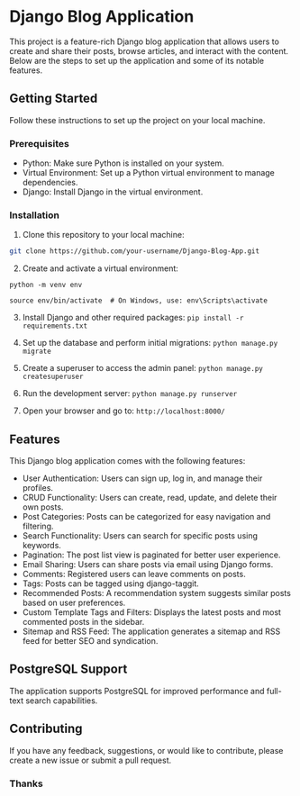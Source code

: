 # Django Blog Application

This project is a feature-rich Django blog application that allows users to create and share their posts, browse articles, and interact with the content. Below are the steps to set up the application and some of its notable features.

## Getting Started

Follow these instructions to set up the project on your local machine.

### Prerequisites

- Python: Make sure Python is installed on your system.
- Virtual Environment: Set up a Python virtual environment to manage dependencies.
- Django: Install Django in the virtual environment.

### Installation

1. Clone this repository to your local machine:

```bash 
git clone https://github.com/your-username/Django-Blog-App.git
```

2.  Create and activate a virtual environment:

``python -m venv env``

``source env/bin/activate  # On Windows, use: env\Scripts\activate``

3. Install Django and other required packages:
``pip install -r requirements.txt``

4.  Set up the database and perform initial migrations:
``python manage.py migrate``

5. Create a superuser to access the admin panel:
``python manage.py createsuperuser``

6. Run the development server:
``python manage.py runserver``

7. Open your browser and go to:
``http://localhost:8000/``

## Features

This Django blog application comes with the following features:

-   User Authentication: Users can sign up, log in, and manage their profiles.
-   CRUD Functionality: Users can create, read, update, and delete their own posts.
-   Post Categories: Posts can be categorized for easy navigation and filtering.
-   Search Functionality: Users can search for specific posts using keywords.
-   Pagination: The post list view is paginated for better user experience.
-   Email Sharing: Users can share posts via email using Django forms.
-   Comments: Registered users can leave comments on posts.
-   Tags: Posts can be tagged using django-taggit.
-   Recommended Posts: A recommendation system suggests similar posts based on user preferences.
-   Custom Template Tags and Filters: Displays the latest posts and most commented posts in the sidebar.
-   Sitemap and RSS Feed: The application generates a sitemap and RSS feed for better SEO and syndication.

## PostgreSQL Support

The application supports PostgreSQL for improved performance and full-text search capabilities.

## Contributing

If you have any feedback, suggestions, or would like to contribute, please create a new issue or submit a pull request.

### Thanks
